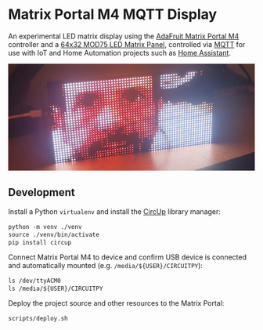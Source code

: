 # Matrix Portal M4 MQTT Display

An experimental LED matrix display using the [AdaFruit Matrix Portal M4](https://www.adafruit.com/product/4745) 
controller and a [64x32 MOD75 LED Matrix Panel](https://www.adafruit.com/product/2279), controlled via [MQTT](https://en.wikipedia.org/wiki/MQTT) for use with IoT and Home Automation projects such as [Home Assistant](https://www.home-assistant.io/).

![Photo](./docs/images/led-matrix-jms.png)

## Development

Install a Python `virtualenv` and install the [CircUp](https://github.com/adafruit/circup) library manager:

    python -m venv ./venv
    source ./venv/bin/activate
    pip install circup

Connect Matrix Portal M4 to device and confirm USB device is connected and
automatically mounted (e.g. `/media/${USER}/CIRCUITPY`):

    ls /dev/ttyACM0
    ls /media/${USER}/CIRCUITPY

Deploy the project source and other resources to the Matrix Portal:

    scripts/deploy.sh


